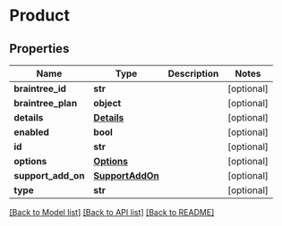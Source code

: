# Product

## Properties
Name | Type | Description | Notes
------------ | ------------- | ------------- | -------------
**braintree_id** | **str** |  | [optional] 
**braintree_plan** | **object** |  | [optional] 
**details** | [**Details**](Details.md) |  | [optional] 
**enabled** | **bool** |  | [optional] 
**id** | **str** |  | [optional] 
**options** | [**Options**](Options.md) |  | [optional] 
**support_add_on** | [**SupportAddOn**](SupportAddOn.md) |  | [optional] 
**type** | **str** |  | [optional] 

[[Back to Model list]](../README.md#documentation-for-models) [[Back to API list]](../README.md#documentation-for-api-endpoints) [[Back to README]](../README.md)


